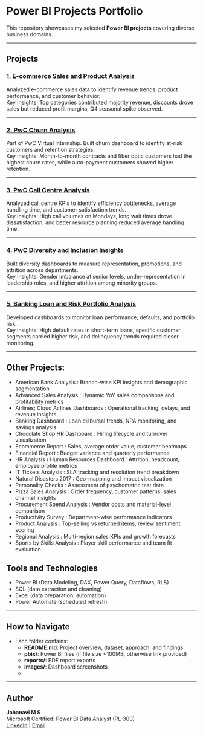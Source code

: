 # Power BI Projects Portfolio

This repository showcases my selected **Power BI projects** covering diverse business domains.  

---

## Projects

### [1. E-commerce Sales and Product Analysis](https://github.com/JahanaviMS/jahanavims.github.io/tree/main)
Analyzed e-commerce sales data to identify revenue trends, product performance, and customer behavior.  
Key insights: Top categories contributed majority revenue, discounts drove sales but reduced profit margins, Q4 seasonal spike observed.  

---

### [2. PwC Churn Analysis](./pwc-churn-analysis/README.md)
Part of PwC Virtual Internship. Built churn dashboard to identify at-risk customers and retention strategies.  
Key insights: Month-to-month contracts and fiber optic customers had the highest churn rates, while auto-payment customers showed higher retention.  

---

### [3. PwC Call Centre Analysis](./pwc-callcentre-analysis/README.md)
Analyzed call centre KPIs to identify efficiency bottlenecks, average handling time, and customer satisfaction trends.  
Key insights: High call volumes on Mondays, long wait times drove dissatisfaction, and better resource planning reduced average handling time.  

---

### [4. PwC Diversity and Inclusion Insights](./pwc-diversity-inclusion/README.md)
Built diversity dashboards to measure representation, promotions, and attrition across departments.  
Key insights: Gender imbalance at senior levels, under-representation in leadership roles, and higher attrition among minority groups.  

---

### [5. Banking Loan and Risk Portfolio Analysis](./banking-loan-portfolio/README.md)
Developed dashboards to monitor loan performance, defaults, and portfolio risk.  
Key insights: High default rates in short-term loans, specific customer segments carried higher risk, and delinquency trends required closer monitoring.  

---
## Other Projects:

- American Bank Analysis : Branch-wise KPI insights and demographic segmentation
- Advanced Sales Analysis : Dynamic YoY sales comparisons and profitability metrics
- Airlines; Cloud Airlines Dashboards : Operational tracking, delays, and revenue insights
- Banking Dashboard : Loan disbursal trends, NPA monitoring, and savings analysis
- Chocolate Shop HR Dashboard : Hiring lifecycle and turnover visualization
- Ecommerce Report : Sales, average order value, customer heatmaps
- Financial Report : Budget variance and quarterly performance
- HR Analysis / Human Resources Dashboard : Attrition, headcount, employee profile metrics
- IT Tickets Analysis : SLA tracking and resolution trend breakdown
- Natural Disasters 2017 : Geo-mapping and impact visualization
- Personality Checks : Assessment of psychometric test data
- Pizza Sales Analysis : Order frequency, customer patterns, sales channel insights
- Procurement Spend Analysis : Vendor costs and material-level comparison
- Productivity Survey : Department-wise performance indicators
- Product Analysis : Top-selling vs returned items, review sentiment scoring
- Regional Analysis : Multi-region sales KPIs and growth forecasts
- Sports by Skills Analysis : Player skill performance and team fit evaluation

## Tools and Technologies
- Power BI (Data Modeling, DAX, Power Query, Dataflows, RLS)  
- SQL (data extraction and cleaning)  
- Excel (data preparation, automation)  
- Power Automate (scheduled refresh)  

---

## How to Navigate
- Each folder contains:  
  - **README.md**: Project overview, dataset, approach, and findings  
  - **pbix/**: Power BI files (if file size <100MB, otherwise link provided)  
  - **reports/**: PDF report exports  
  - **images/**: Dashboard screenshots  
  - 

---

## Author
**Jahanavi M S**  
Microsoft Certified: Power BI Data Analyst (PL-300)  
[LinkedIn](https://www.linkedin.com/in/jahanavims) | [Email](mailto:jahanavms@gmail.com)
